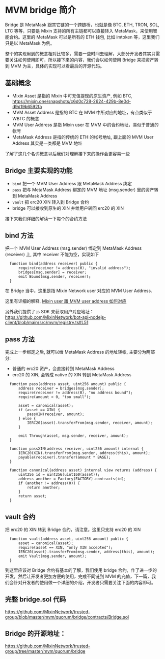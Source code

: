 # MVM bridge 简介

Bridge 是 MetaMask 跟其它链的一个跨链桥，也就是像 BTC, ETH, TRON, SOL, LTC 等等，只要是 Mixin 支持的所有主链都可以直接转入 MetaMask，来使用智能合约。这里的 MetaMask 可以是所有的 ETH 钱包, 比如 imtoken 等，这里我们只是以 MetaMask 为例。

整个的实现用到的概念相对比较多，需要一些时间去理解，大部分开发者其实只需要关注如何使用即可，所以接下来的内容，我们会以如何使用 Bridge 来把资产转到 MVM 为主，具体的实现可以看最后的开源代码。

## 基础概念

* Mixin Asset 是指的 Mixin 中可充值提现的原生资产, 例如 BTC, https://mixin.one/snapshots/c6d0c728-2624-429b-8e0d-d9d19b6592fa
* MVM Asset Address 是指的 BTC 在 MVM 中所对应的地址，有点类似于 WBTC 的概念
* MVM User Address 是指 Mixin user 在 MVM 中的合约地址，类似于普通的帐号
* MetaMask Address 是指的传统的 ETH 的帐号地址, 跟上面的 MVM User Address 其实是一类都是 MVM 地址

了解了这几个名词概念以后我们对理解接下来的操作会更容易一些

## Bridge 主要实现的功能

* `bind` 把一个 MVM User Address 跟 MetaMask Address 绑定
* `pass` 把与 MetaMask Address 绑定的 MVM 地址 (msg.sender) 里的资产转到 MetaMask Address
* `vault` 把 erc20 XIN 转入到 Bridge 合约
* bridge 可以接收到原生的 XIN 并给用户转回 erc20 的 XIN

接下来我们详细的解读一下每个的合约方法

## bind 方法

把一个 MVM User Address (msg.sender) 绑定到 MetaMask Address (receiver) 上, 其中 receiver 不能为空，实现如下

```solidty
  function bind(address receiver) public {
      require(receiver != address(0), "invalid address");
      bridges[msg.sender] = receiver;
      emit Bound(msg.sender, receiver);
  }
```

在 Bridge 当中，这里是指 Mixin Network user 对应的 MVM User Address. 

这里有详细的解释, [Mixin user 跟 MVM user address 如何对应](/zh/resources/qa.html)

另外我们提供了 js SDK 来获取用户对应地址：https://github.com/MixinNetwork/bot-api-nodejs-client/blob/main/src/mvm/registry.ts#L51 

## pass 方法

完成上一步绑定之后, 就可以给 MetaMask Address 的地址转帐, 主要分为两部分:

* 普通的 erc20 资产，会直接转到 MetaMask Address
* erc20 的 XIN, 会转成 native 的 XIN 转到 MetaMask Address

```solidty
  function pass(address asset, uint256 amount) public {
      address receiver = bridges[msg.sender];
      require(receiver != address(0), "no address bound");
      require(amount > 0, "too small");

      asset = canonical(asset);
      if (asset == XIN) {
          passXIN(receiver, amount);
      } else {
          IERC20(asset).transferFrom(msg.sender, receiver, amount);
      }

      emit Through(asset, msg.sender, receiver, amount);
  }

  function passXIN(address receiver, uint256 amount) internal {
      IERC20(XIN).transferFrom(msg.sender, address(this), amount);
      payable(receiver).transfer(amount * BASE);
  }

  function canonical(address asset) internal view returns (address) {
      uint256 id = uint256(uint160(asset));
      address another = Factory(FACTORY).contracts(id);
      if (another != address(0)) {
          return another;
      }
      return asset;
  }
```

## vault 合约

把 erc20 的 XIN 转到 Bridge 合约，请注意，这里只支持 erc20 的 XIN

```
  function vault(address asset, uint256 amount) public {
      asset = canonical(asset);
      require(asset == XIN, "only XIN accepted");
      IERC20(asset).transferFrom(msg.sender, address(this), amount);
      emit Vault(msg.sender, amount);
  }
```

到这里应该对 Bridge 合约有基本的了解，我们使用 bridge 合约，作了进一步的开发，然后让开发者更加方便的使用，完成不同链到 MVM 的充值，下一篇，我们会针对开发者的使用做一个详细的介绍，开发者只需要关注下面的内容即可。

## 完整 bridge.sol 代码
https://github.com/MixinNetwork/trusted-group/blob/master/mvm/quorum/bridge/contracts/Bridge.sol

## Bridge 的开源地址：

https://github.com/MixinNetwork/trusted-group/tree/master/mvm/quorum/bridge
